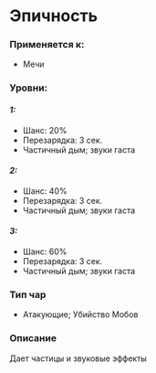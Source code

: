# Эпичность

### Применяется к:

* Мечи

### Уровни:&#x20;

#### _1:_

* &#x20; Шанс: 20%
* &#x20;Перезарядка: 3 сек.
* &#x20;Частичный дым; звуки гаста

#### _2:_

* &#x20;Шанс: 40%
* &#x20;Перезарядка: 3 сек.
* &#x20;Частичный дым; звуки гаста

#### _3:_

* &#x20;Шанс: 60%
* &#x20;Перезарядка: 3 сек.
* &#x20;Частичный дым; звуки гаста

### Тип чар&#x20;

* Атакующие; Убийство Мобов

### Описание

Дает частицы и звуковые эффекты
